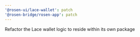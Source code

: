 ```yaml
---
'@rosen-ui/lace-wallet': patch
'@rosen-bridge/rosen-app': patch
---
```


Refactor the Lace wallet logic to reside within its own package
